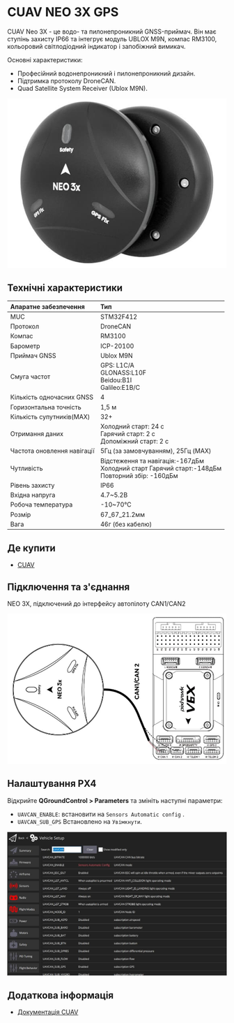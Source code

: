 # CUAV NEO 3X GPS

<Badge type="tip" text="PX4 v1.13" />

CUAV Neo 3X - це водо- та пилонепроникний GNSS-приймач.
Він має ступінь захисту IP66 та інтегрує модуль UBLOX M9N, компас RM3100, кольоровий світлодіодний індикатор і запобіжний вимикач.

Основні характеристики:

- Професійний водонепроникний і пилонепроникний дизайн.
- Підтримка протоколу DroneCAN.
- Quad Satellite System Receiver (Ublox M9N).

![Hero image of Neo3x GPS](../../assets/hardware/gps/cuav_gps_neo3/neo_3x.jpg)

## Технічні характеристики

| Апаратне забезпечення                        | Тип                                                                                                                                                 |
| :------------------------------------------- | :-------------------------------------------------------------------------------------------------------------------------------------------------- |
| MUC                                          | STM32F412                                                                                                                                           |
| Протокол                                     | DroneCAN                                                                                                                                            |
| Компас                                       | RM3100                                                                                                                                              |
| Барометр                                     | ICP-20100                                                                                                                                           |
| Приймач GNSS                                 | Ublox M9N                                                                                                                                           |
| Смуга частот                                 | GPS: L1C/A<br>GLONASS:L10F <br>Beidou:B1I<br>Galileo:E1B/C                          |
| Кількість одночасних GNSS                    | 4                                                                                                                                                   |
| Горизонтальна точність                       | 1,5 м                                                                                                                                               |
| Кількість супутників(MAX) | 32+                                                                                                                                                 |
| Отримання даних                              | Холодний старт: 24 с<br>Гарячий старт: 2 с<br>Допоміжний старт: 2 с                                 |
| Частота оновлення навігації                  | 5Гц (за замовчуванням), 25Гц (MAX)                                                                            |
| Чутливість                                   | Відстеження та навігація:-167дБм<br>Холодний старт Гарячий старт:-148дБм<br>Повторний збір: -160дБм |
| Рівень захисту                               | IP66                                                                                                                                                |
| Вхідна напруга                               | 4.7~5.2В                                                                                            |
| Робоча температура                           | -10~70℃                                                                                                                             |
| Розмір                                       | 67_67_21.2мм                                                                                                                        |
| Вага                                         | 46г (без кабелю)                                                                                                                 |

## Де купити

- [CUAV](https://www.alibaba.com/product-detail/Free-shipping-CUAV-NEO-3X-GPS_1601004167114.html?spm=a2747.manage.0.0.6aa271d2urCPnP)

## Підключення та з'єднання

NEO 3X, підключений до інтерфейсу автопілоту CAN1/CAN2

![NEO 3X, підключений до інтерфейсу каналу CAN1/CAN2 автопілота](../../assets/hardware/gps/cuav_gps_neo3/neo_3x_connect.jpg)

## Налаштування PX4

Відкрийте **QGroundControl > Parameters** та змініть наступні параметри:

- `UAVCAN_ENABLE`: встановити на `Sensors Automatic config` .
- `UAVCAN_SUB_GPS` Встановлено на `Увімкнути`.

![Повний екран параметрів QGC, що показує параметри DroneCan (UAVCAN)](../../assets/hardware/gps/cuav_gps_neo3/px4_can.jpg)

## Додаткова інформація

- [Документація CUAV](https://doc.cuav.net/gps/neo-series-gnss/en/neo-3x.html)
